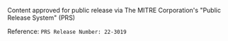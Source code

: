 Content approved for public release via The MITRE Corporation's "Public Release System" (PRS)

Reference:  `PRS Release Number: 22-3019`